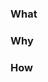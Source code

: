 ### What

[//]: # "Brief description of the new feature / a bug. Expected vs actual, if relevant."

### Why

[//]: # "Explain why this is needed"

### How

[//]: # "Solution proposals, ideas, etc. Overview of how the feature could be implemented"
